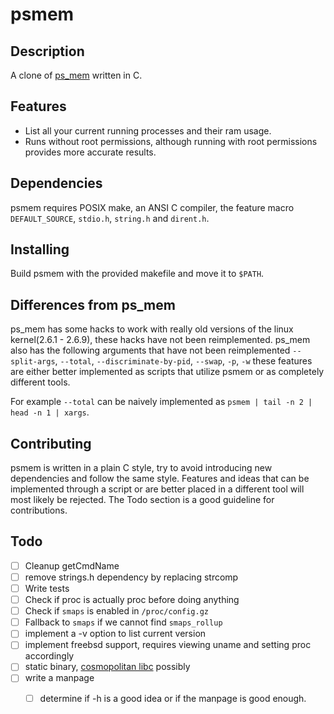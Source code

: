 psmem
=====

## Description 

A clone of [ps\_mem](https://github.com/pixelb/ps_mem) written in C. 

## Features
* List all your current running processes and their ram usage.
* Runs without root permissions, although running with root permissions provides more accurate results.

## Dependencies

psmem requires POSIX make, an ANSI C compiler, the feature macro `DEFAULT_SOURCE`, `stdio.h`, `string.h` and `dirent.h`.

## Installing

Build psmem with the provided makefile and move it to `$PATH`.

## Differences from ps\_mem

ps\_mem has some hacks to work with really old versions of the linux kernel(2.6.1 - 2.6.9), these hacks have not been reimplemented. ps\_mem also has the following arguments that have not been reimplemented `--split-args`, `--total`, `--discriminate-by-pid`, `--swap`, `-p`, `-w` these features are either better implemented as scripts that utilize psmem or as completely different tools. 

For example `--total` can be naively implemented as `psmem | tail -n 2 | head -n 1 | xargs`.

## Contributing

psmem is written in a plain C style, try to avoid introducing new dependencies and follow the same style. Features and ideas that can be implemented through a script or are better placed in a different tool will most likely be rejected. The Todo section is a good guideline for contributions.

## Todo

- [ ] Cleanup getCmdName
- [ ] remove strings.h dependency by replacing strcomp
- [ ] Write tests
- [ ] Check if proc is actually proc before doing anything
- [ ] Check if `smaps` is enabled in `/proc/config.gz`
- [ ] Fallback to `smaps` if we cannot find `smaps_rollup`
- [ ] implement a -v option to list current version
- [ ] implement freebsd support, requires viewing uname and setting proc accordingly
- [ ] static binary, [cosmopolitan libc](https://github.com/jart/cosmopolitan) possibly
- [ ] write a manpage
    - [ ] determine if -h is a good idea or if the manpage is good enough.




